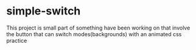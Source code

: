 # simple-switch

This project is small part of something have been working on that involve the button that can switch modes(backgrounds) with an animated css practice

